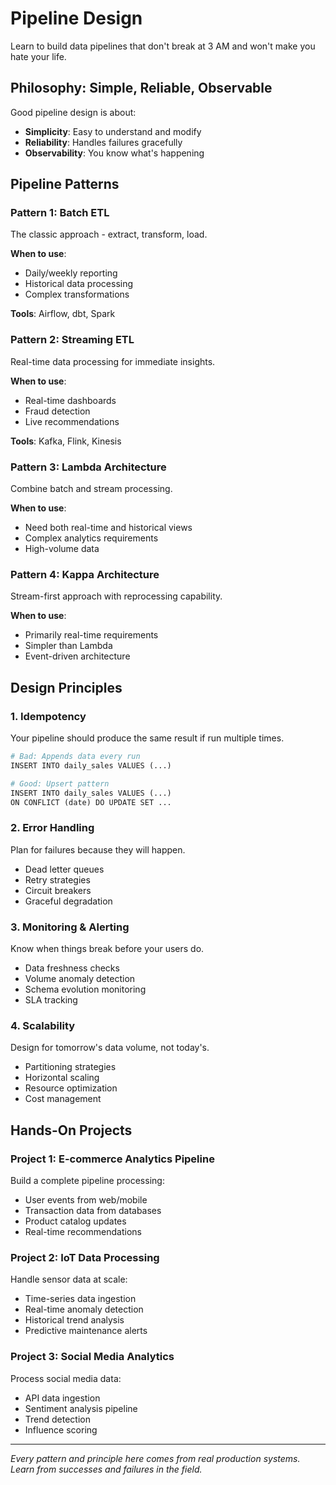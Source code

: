 # Pipeline Design

Learn to build data pipelines that don't break at 3 AM and won't make you hate your life.

## Philosophy: Simple, Reliable, Observable

Good pipeline design is about:
- **Simplicity**: Easy to understand and modify
- **Reliability**: Handles failures gracefully
- **Observability**: You know what's happening

## Pipeline Patterns

### Pattern 1: Batch ETL
The classic approach - extract, transform, load.

**When to use**: 
- Daily/weekly reporting
- Historical data processing
- Complex transformations

**Tools**: Airflow, dbt, Spark

### Pattern 2: Streaming ETL
Real-time data processing for immediate insights.

**When to use**:
- Real-time dashboards
- Fraud detection
- Live recommendations

**Tools**: Kafka, Flink, Kinesis

### Pattern 3: Lambda Architecture
Combine batch and stream processing.

**When to use**:
- Need both real-time and historical views
- Complex analytics requirements
- High-volume data

### Pattern 4: Kappa Architecture
Stream-first approach with reprocessing capability.

**When to use**:
- Primarily real-time requirements
- Simpler than Lambda
- Event-driven architecture

## Design Principles

### 1. Idempotency
Your pipeline should produce the same result if run multiple times.

```python
# Bad: Appends data every run
INSERT INTO daily_sales VALUES (...)

# Good: Upsert pattern
INSERT INTO daily_sales VALUES (...) 
ON CONFLICT (date) DO UPDATE SET ...
```

### 2. Error Handling
Plan for failures because they will happen.

- Dead letter queues
- Retry strategies
- Circuit breakers
- Graceful degradation

### 3. Monitoring & Alerting
Know when things break before your users do.

- Data freshness checks
- Volume anomaly detection
- Schema evolution monitoring
- SLA tracking

### 4. Scalability
Design for tomorrow's data volume, not today's.

- Partitioning strategies
- Horizontal scaling
- Resource optimization
- Cost management

## Hands-On Projects

### Project 1: E-commerce Analytics Pipeline
Build a complete pipeline processing:
- User events from web/mobile
- Transaction data from databases
- Product catalog updates
- Real-time recommendations

### Project 2: IoT Data Processing
Handle sensor data at scale:
- Time-series data ingestion
- Real-time anomaly detection
- Historical trend analysis
- Predictive maintenance alerts

### Project 3: Social Media Analytics
Process social media data:
- API data ingestion
- Sentiment analysis pipeline
- Trend detection
- Influence scoring

---

*Every pattern and principle here comes from real production systems. Learn from successes and failures in the field.*

